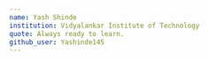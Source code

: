 ```yaml
---
name: Yash Shinde
institution: Vidyalankar Institute of Technology 
quote: Always ready to learn.
github_user: Yashinde145
---
```

